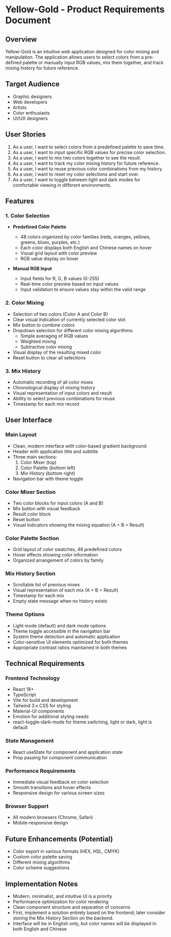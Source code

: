 # Yellow-Gold - Product Requirements Document

## Overview
Yellow-Gold is an intuitive web application designed for color mixing and manipulation. The application allows users to select colors from a pre-defined palette or manually input RGB values, mix them together, and track mixing history for future reference.

## Target Audience
- Graphic designers
- Web developers
- Artists
- Color enthusiasts
- UI/UX designers

## User Stories
1. As a user, I want to select colors from a predefined palette to save time.
2. As a user, I want to input specific RGB values for precise color selection.
3. As a user, I want to mix two colors together to see the result.
4. As a user, I want to track my color mixing history for future reference.
5. As a user, I want to reuse previous color combinations from my history.
6. As a user, I want to reset my color selections and start over.
7. As a user, I want to toggle between light and dark modes for comfortable viewing in different environments.

## Features

### 1. Color Selection
- **Predefined Color Palette**
  - 48 colors organized by color families (reds, oranges, yellows, greens, blues, purples, etc.)
  - Each color displays both English and Chinese names on hover
  - Visual grid layout with color preview
  - RGB value display on hover

- **Manual RGB Input**
  - Input fields for R, G, B values (0-255)
  - Real-time color preview based on input values
  - Input validation to ensure values stay within the valid range

### 2. Color Mixing
- Selection of two colors (Color A and Color B)
- Clear visual indication of currently selected color slot
- Mix button to combine colors
- Dropdown selection for different color mixing algorithms:
  - Simple averaging of RGB values
  - Weighted mixing
  - Subtractive color mixing
- Visual display of the resulting mixed color
- Reset button to clear all selections

### 3. Mix History
- Automatic recording of all color mixes
- Chronological display of mixing history
- Visual representation of input colors and result
- Ability to select previous combinations for reuse
- Timestamp for each mix record

## User Interface

### Main Layout
- Clean, modern interface with color-based gradient background
- Header with application title and subtitle
- Three main sections:
  1. Color Mixer (top)
  2. Color Palette (bottom left)
  3. Mix History (bottom right)
- Navigation bar with theme toggle

### Color Mixer Section
- Two color blocks for input colors (A and B)
- Mix button with visual feedback
- Result color block
- Reset button
- Visual indicators showing the mixing equation (A + B = Result)

### Color Palette Section
- Grid layout of color swatches, 48 predefined colors
- Hover effects showing color information
- Organized arrangement of colors by family

### Mix History Section
- Scrollable list of previous mixes
- Visual representation of each mix (A + B = Result)
- Timestamp for each mix
- Empty state message when no history exists

### Theme Options
- Light mode (default) and dark mode options
- Theme toggle accessible in the navigation bar
- System theme detection and automatic application
- Color-sensitive UI elements optimized for both themes
- Appropriate contrast ratios maintained in both themes

## Technical Requirements

### Frontend Technology
- React 18+
- TypeScript
- Vite for build and development
- Tailwind 3.x CSS for styling
- Material-UI components
- Emotion for additional styling needs
- react-toggle-dark-mode for theme switching, light or dark, light is default

### State Management
- React useState for component and application state
- Prop passing for component communication

### Performance Requirements
- Immediate visual feedback on color selection
- Smooth transitions and hover effects
- Responsive design for various screen sizes

### Browser Support
- All modern browsers (Chrome, Safari)
- Mobile-responsive design

## Future Enhancements (Potential)
- Color export in various formats (HEX, HSL, CMYK)
- Custom color palette saving
- Different mixing algorithms
- Color scheme suggestions

## Implementation Notes
- Modern, minimalist, and intuitive UI is a priority
- Performance optimization for color rendering
- Clean component structure and separation of concerns
- First, implement a solution entirely based on the frontend; later consider storing the Mix History Section on the backend.
- Interface will be in English only, but color names will be displayed in both English and Chinese
